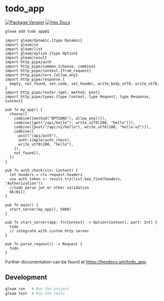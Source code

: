 # todo_app

[![Package Version](https://img.shields.io/hexpm/v/todo_app)](https://hex.pm/packages/todo_app)
[![Hex Docs](https://img.shields.io/badge/hex-docs-ffaff3)](https://hexdocs.pm/todo_app/)

```sh
gleam add todo_app@1
```
```gleam
import gleam/dynamic.{type Dynamic}
import gleam/io
import gleam/list
import gleam/option.{type Option}
import gleam/result
import http_pipe/auth
import http_pipe/common.{choose, combine}
import http_pipe/context.{from_request}
import http_pipe/cors.{allow_any}
import http_pipe/response.{
  empty, not_found, set_code, set_header, write_body_utf8, write_utf8,
}
import http_pipe/router.{get, method, post}
import http_pipe/types.{type Context, type Request, type Response, Context}

pub fn my_app() {
  choose([
    combine([method("OPTIONS"), allow_any()]),
    combine([get("/api/hello"), write_utf8(200, "hello")]),
    combine([post("/api/v2/hello"), write_utf8(200, "hello-v2")]),
    combine([
      post("/api/auth"),
      auth.simple(auth_check),
      write_utf8(200, "hello"),
    ]),
    not_found(),
  ])
}

pub fn auth_check(ctx: Context) {
  let headers = ctx.request.headers
  use auth_token <- result.try(list.key_find(headers, "Authorization"))
  //todo parse jwt or other validation
  Ok(Nil)
}

pub fn main() {
  start_server(my_app(), 5000)
}

pub fn start_server(app: fn(Context) -> Option(Context), port: Int) {
  todo
  // integrate with custom http server
}

pub fn parse_request() -> Request {
  todo
}

```

Further documentation can be found at <https://hexdocs.pm/todo_app>.

## Development

```sh
gleam run   # Run the project
gleam test  # Run the tests
```
